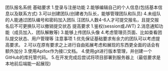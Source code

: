 团队报名系统
基础要求
1.登录与注册功能
2.能够编辑自己的个人信息(包括基本信息以及联系方式)
3.可以创建团队(创建者为队长，能够管理团队和队员)
4.未组队的人能通过团队编号和密码加入团队
汪团队人数4-6人才可提交报名，且提交报名后不可更换队可以撤销提交状态
提高要求
1.鉴权(session或JWT)
2.消息通知功能（成员加入、团队解散等)
3.能够上传团队头像
4.考虑管理员页面、比如查看团队提交状态、用户管理等
注意事项
1.优先保证基础要求有余力的团队可以考虑提高要求。
2.可以在原有要求之上进行自由拓展考虑和展现的东西更全面的话会有额外加分
3.使用Apifox作为接☐文档。
4.使用git进行版本管理，并创建一个GitHub的库托管代码。
5.在开发完成后尝试将项目部署到服务器上（最低要求是本地前后端能一起展现)
